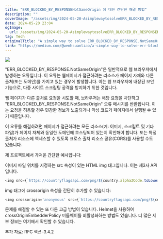 ```yaml
---
title: "ERR_BLOCKED_BY_RESPONSENotSameOrigin 에 대한 간단한 해결 방법"
description: ""
coverImage: "/assets/img/2024-05-20-AsimplewaytosolveERR_BLOCKED_BY_RESPONSENotSameOrigin_0.png"
date: 2024-05-20 23:04
ogImage: 
  url: /assets/img/2024-05-20-AsimplewaytosolveERR_BLOCKED_BY_RESPONSENotSameOrigin_0.png
tag: Tech
originalTitle: "A simple way to solve ERR_BLOCKED_BY_RESPONSE.NotSameOrigin"
link: "https://medium.com/@wenhsuanliao/a-simple-way-to-solve-err-blocked-by-response-notsameorigin-85a6201f838"
---
```



<img src="/assets/img/2024-05-20-AsimplewaytosolveERR_BLOCKED_BY_RESPONSENotSameOrigin_0.png" />

"ERR_BLOCKED_BY_RESPONSE.NotSameOrigin"은 일반적으로 웹 브라우저에서 발생하는 오류입니다. 이 오류는 웹페이지가 접근하려는 리소스가 페이지 자체와 다른 출처(또는 도메인)를 가지고 있는 경우에 발생합니다. 이는 웹 브라우저에 내장된 보안 기능으로, 다중 사이트 스크립팅 공격을 방지하기 위한 것입니다.

웹 페이지가 다른 출처로 요청을 시도할 때, 브라우저는 해당 요청을 차단하고 "ERR_BLOCKED_BY_RESPONSE.NotSameOrigin" 오류 메시지를 반환합니다. 이는 요청을 허용할 경우 민감한 정보가 노출되거나 악성 코드가 페이지에서 실행될 수 있기 때문입니다.

이 오류를 해결하려면 페이지가 접근하려는 모든 리소스(예: 이미지, 스크립트 및 기타 파일)가 페이지 자체와 동일한 도메인에 호스팅되어 있는지 확인해야 합니다. 또는 특정 출처가 리소스에 액세스할 수 있도록 크로스 출처 리소스 공유(CORS)를 사용할 수도 있습니다.

<div class="content-ad"></div>

제 프로젝트에서 가져온 간단한 예시입니다:

이미지 파일 위치를 지정하는 src 속성이 있는 HTML img 태그입니다. 이는 제3자 API입니다.

```js
<img src={`https://countryflagsapi.com/png/${country.alpha3Code.toLowerCase()}`} alt="flag"/>
```

img 태그에 crossorigin 속성을 간단히 추가할 수 있습니다:

<div class="content-ad"></div>

```js
<img crossorigin='anonymous' src={`https://countryflagsapi.com/png/${country.alpha3Code.toLowerCase()}`} alt=”flag”/>
```

문제를 해결할 수 있는 또 다른 고급 방법이 있습니다. Helmet을 사용하여 crossOriginEmbedderPolicy 미들웨어를 비활성화하는 방법도 있습니다. 더 많은 세부 정보는 여기에서 확인할 수 있습니다.

추가 자료:
RFC 섹션-3.4.2
